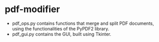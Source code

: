 # pdf-modifier
* pdf_ops.py contains functions that merge and split PDF documents, using the functionalities of the PyPDF2 library.
* pdf_gui.py contains the GUI, built using Tkinter.
